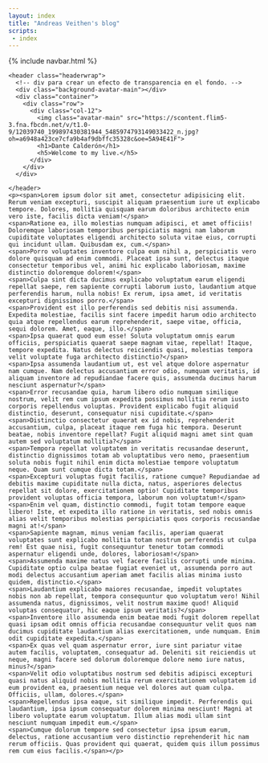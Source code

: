```yaml
---
layout: index
title: "Andreas Veithen's blog"
scripts:
 - index
---
```


  <body itemscope="" itemtype="http://schema.org/Blog">
    {% include navbar.html %}
    
    <header class="headerwrap">
      <!-- div para crear un efecto de transparencia en el fondo. -->
      <div class="background-avatar-main"></div>
      <div class="container">
        <div class="row">
          <div class="col-12">
            <img class="avatar-main" src="https://scontent.flim5-3.fna.fbcdn.net/v/t1.0-9/12039740_199897430381944_5485974793149033422_n.jpg?oh=a6948a423ce7cfa9b4af9dbffc35328c&oe=5A94E41F">
            <h1>Dante Calderón</h1>
            <h5>Welcome to my live.</h5>        
          </div>
        </div>
      </div>

    </header>
    <p><span>Lorem ipsum dolor sit amet, consectetur adipisicing elit. Rerum veniam excepturi, suscipit aliquam praesentium iure ut explicabo tempore. Dolores, mollitia quisquam earum doloribus architecto enim vero iste, facilis dicta veniam!</span>
    <span>Ratione ea, illo molestias numquam adipisci, et amet officiis! Doloremque laboriosam temporibus perspiciatis magni nam laborum cupiditate voluptates eligendi architecto soluta vitae eius, corrupti qui incidunt ullam. Quibusdam ex, cum.</span>
    <span>Porro voluptates inventore culpa eum nihil a, perspiciatis vero dolore quisquam ad enim commodi. Placeat ipsa sunt, delectus itaque consectetur temporibus vel, animi hic explicabo laboriosam, maxime distinctio doloremque dolorem!</span>
    <span>Culpa sint dicta ducimus explicabo voluptatum earum eligendi repellat saepe, rem sapiente corrupti laborum iusto, laudantium atque perferendis harum, nulla nobis! Ex rerum, ipsa amet, id veritatis excepturi dignissimos porro.</span>
    <span>Provident est illo perferendis sed debitis nisi assumenda. Expedita molestiae, facilis sint facere impedit harum odio architecto quia atque repellendus earum reprehenderit, saepe vitae, officia, sequi dolorem. Amet, eaque, illo.</span>
    <span>Ipsa quaerat quod eum esse! Soluta voluptatum omnis earum officiis, perspiciatis quaerat saepe magnam vitae, repellat! Itaque, tempore expedita. Natus delectus reiciendis quasi, molestias tempora velit voluptate fuga architecto distinctio?</span>
    <span>Ipsa assumenda laudantium ut, est vel atque dolore aspernatur nam cumque. Nam delectus accusantium error odio, numquam veritatis, id aliquam inventore ad repudiandae facere quis, assumenda ducimus harum nesciunt aspernatur?</span>
    <span>Error recusandae quia, harum libero odio numquam similique nostrum, velit rem cum ipsum expedita possimus mollitia rerum iusto corporis repellendus voluptas. Provident explicabo fugit aliquid distinctio, deserunt, consequatur nisi cupiditate.</span>
    <span>Distinctio consectetur quaerat ex id nobis, reprehenderit accusantium, culpa, placeat itaque rem fuga hic tempora. Deserunt beatae, nobis inventore repellat? Fugit aliquid magni amet sint quam autem sed voluptatum mollitia?</span>
    <span>Tempora repellat voluptatem in veritatis recusandae deserunt, distinctio dignissimos totam ab voluptatibus vero nemo, praesentium soluta nobis fugit nihil enim dicta molestiae tempore voluptatum neque. Quam sunt cumque dicta totam.</span>
    <span>Excepturi voluptas fugit facilis, ratione cumque? Repudiandae ad debitis maxime cupiditate nulla dicta, natus, asperiores delectus repellat sit dolore, exercitationem optio! Cupiditate temporibus provident voluptas officia tempora, laborum non voluptatum!</span>
    <span>Enim vel quam, distinctio commodi, fugit totam tempore eaque libero! Iste, et expedita illo ratione in veritatis, sed nobis omnis alias velit temporibus molestias perspiciatis quos corporis recusandae magni at!</span>
    <span>Sapiente magnam, minus veniam facilis, aperiam quaerat voluptates sunt explicabo mollitia totam nostrum perferendis ut culpa rem! Est quae nisi, fugit consequuntur tenetur totam commodi aspernatur eligendi unde, dolores, laboriosam!</span>
    <span>Assumenda maxime natus vel facere facilis corrupti unde minima. Cupiditate optio culpa beatae fugiat eveniet ut, assumenda porro aut modi delectus accusantium aperiam amet facilis alias minima iusto quidem, distinctio.</span>
    <span>Laudantium explicabo maiores recusandae, impedit voluptates nobis non ab repellat, tempora consequuntur quo voluptatum vero! Nihil assumenda natus, dignissimos, velit nostrum maxime quod! Aliquid voluptas consequatur, hic eaque ipsum veritatis?</span>
    <span>Inventore illo assumenda enim beatae modi fugit dolorem repellat quasi ipsam odit omnis officia recusandae consequuntur velit quos nam ducimus cupiditate laudantium alias exercitationem, unde numquam. Enim odit cupiditate expedita.</span>
    <span>Ex quas vel quam aspernatur error, iure sint pariatur vitae autem facilis, voluptatem, consequatur ad. Deleniti sit reiciendis ut neque, magni facere sed dolorum doloremque dolore nemo iure natus, minus?</span>
    <span>Velit odio voluptatibus nostrum sed debitis adipisci excepturi quasi natus aliquid nobis mollitia rerum exercitationem voluptatem id eum provident ea, praesentium neque vel dolores aut quam culpa. Officiis, ullam, dolores.</span>
    <span>Repellendus ipsa eaque, sit similique impedit. Perferendis qui laudantium, ipsa ipsum consequatur dolorem minima nesciunt! Magni at libero voluptate earum voluptatum. Illum alias modi ullam sint nesciunt numquam impedit eum.</span>
    <span>Cumque dolorum tempore sed consectetur ipsa ipsum earum, delectus, ratione accusantium vero distinctio reprehenderit hic nam rerum officiis. Quas provident qui quaerat, quidem quis illum possimus rem cum eius facilis.</span></p>


    
  
      
    
  </body>
